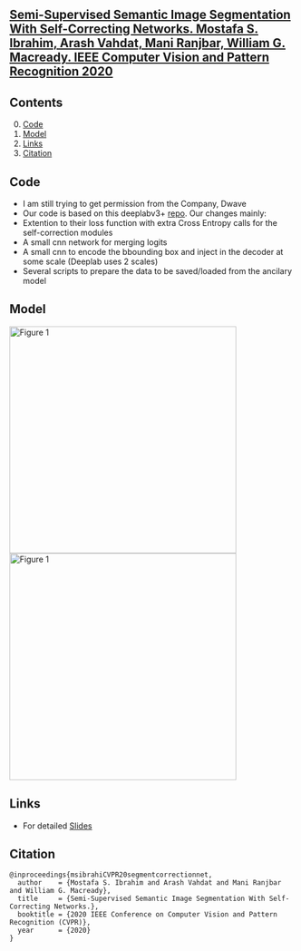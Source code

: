 ## [Semi-Supervised Semantic Image Segmentation With Self-Correcting Networks. Mostafa S. Ibrahim, Arash Vahdat, Mani Ranjbar, William G. Macready.  IEEE Computer Vision and Pattern Recognition 2020](https://arxiv.org/pdf/1811.07073.pdf)

## Contents
0. [Code](#code)
0. [Model](#model)
0. [Links](#links)
0. [Citation](#citation)

## Code
* I am still trying to get permission from the Company, Dwave
* Our code is based on this deeplabv3+ [repo](https://github.com/tensorflow/models/tree/master/research/deeplab). Our changes mainly: 
* Extention to their loss function with extra Cross Entropy calls for the self-correction modules
* A small cnn network for merging logits
* A small cnn to encode the bbounding box and inject in the decoder at some scale (Deeplab uses 2 scales)
* Several scripts to prepare the data to be saved/loaded from the ancilary model

## Model
<img src="https://github.com/mostafa-saad/segment-correction-net/blob/master/img/data.png" alt="Figure 1" height="400" >
<img src="https://github.com/mostafa-saad/segment-correction-net/blob/master/img/final.jpg" alt="Figure 1" height="400" >

## Links
* For detailed [Slides](https://docs.google.com/presentation/d/1kGIuZ8c07k8mUvd-pDpWxPVQmcNEXpBDNDZZl-VM5dU/edit?usp=sharing)

## Citation
    @inproceedings{msibrahiCVPR20segmentcorrectionnet,
      author    = {Mostafa S. Ibrahim and Arash Vahdat and Mani Ranjbar and William G. Macready},
      title     = {Semi-Supervised Semantic Image Segmentation With Self-Correcting Networks.},
      booktitle = {2020 IEEE Conference on Computer Vision and Pattern Recognition (CVPR)},
      year      = {2020}
    }

